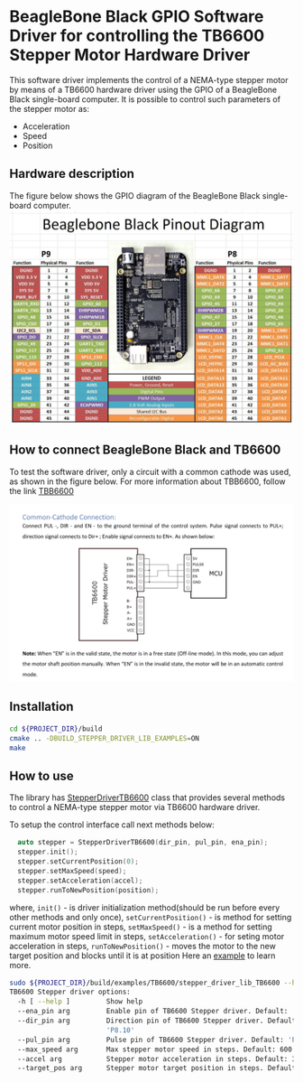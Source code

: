 # BeagleBone Black GPIO Software Driver for controlling the TB6600 Stepper Motor Hardware Driver

This software driver implements the control of a NEMA-type stepper motor by means of a TB6600 hardware driver using the GPIO of a BeagleBone Black single-board computer.
It is possible to control such parameters of the stepper motor as:

- Acceleration
- Speed
- Position

## Hardware description

The figure below shows the GPIO diagram of the BeagleBone Black single-board computer.
![beaglebone_pinout](data/beaglebone-black-pinout.jpg)

## How to connect BeagleBone Black and TB6600

To test the software driver, only a circuit with a common cathode was used, as shown in the figure below. For more information about TBB6600, follow the link [TBB6600](doc/drayver-TB6600-manual.pdf)

![TBB6600_connection](data/TBB6600_connection.png)

## Installation

```bash
cd ${PROJECT_DIR}/build
cmake .. -DBUILD_STEPPER_DRIVER_LIB_EXAMPLES=ON
make
```

## How to use

The library has [StepperDriverTB6600](include/bbb_stepper/stepper_driver_tb6600.hpp) class that provides several methods to control a NEMA-type stepper motor via TB6600 hardware driver.

To setup the control interface call next methods below:

```cpp
  auto stepper = StepperDriverTB6600(dir_pin, pul_pin, ena_pin);
  stepper.init();
  stepper.setCurrentPosition(0);
  stepper.setMaxSpeed(speed);
  stepper.setAcceleration(accel);
  stepper.runToNewPosition(position);
```

where, `init()` - is driver initialization method(should be run before every other methods and only once), `setCurrentPosition()` - is method for setting current motor position in steps, `setMaxSpeed()` - is a method for setting maximum motor speed limit in steps, `setAcceleration()` - for seting motor acceleration in steps, `runToNewPosition()` - moves the motor to the new target position and blocks until it is at position
Here an [example](examples/TB6600/main.cpp) to learn more.

```bash
sudo ${PROJECT_DIR}/build/examples/TB6600/stepper_driver_lib_TB6600 --help
TB6600 Stepper driver options:
  -h [ --help ]         Show help
  --ena_pin arg         Enable pin of TB6600 Stepper driver. Default: 'P8.8'
  --dir_pin arg         Direction pin of TB6600 Stepper driver. Default: 
                        'P8.10'
  --pul_pin arg         Pulse pin of TB6600 Stepper driver. Default: 'P8.12'
  --max_speed arg       Max stepper motor speed in steps. Default: 600
  --accel arg           Stepper motor acceleration in steps. Default: 300
  --target_pos arg      Stepper motor target position in steps. Default: 2000
```

